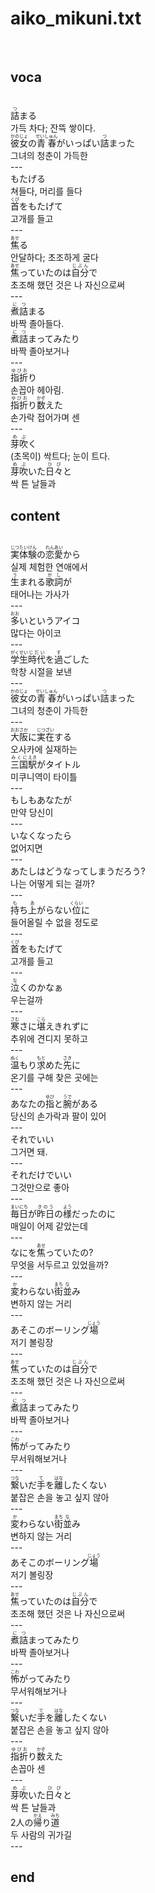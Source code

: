 <h1>aiko_mikuni.txt</h1><br>
<h2>voca</h2><br>
<ruby>詰<rt>つ</rt></ruby>まる<br>
가득 차다; 잔뜩 쌓이다.<br>
<ruby>彼女<rt>かのじょ</rt></ruby>の<ruby>青春<rt>せいしゅん</rt></ruby>がいっぱい<ruby>詰<rt>つ</rt></ruby>まった<br>
그녀의 청춘이 가득한<br>
---<br>
もたげる<br>
쳐들다, 머리를 들다<br>
<ruby>首<rt>くび</rt></ruby>をもたげて<br>
고개를 들고<br>
---<br>
<ruby>焦<rt>あせ</rt></ruby>る<br>
안달하다; 초조하게 굴다<br>
<ruby>焦<rt>あせ</rt></ruby>っていたのは<ruby>自分<rt>じぶん</rt></ruby>で<br>
초조해 했던 것은 나 자신으로써<br>
---<br>
<ruby>煮詰<rt>につ</rt></ruby>まる<br>
바짝 졸아들다.<br>
<ruby>煮詰<rt>につ</rt></ruby>まってみたり<br>
바짝 졸아보거나<br>
---<br>
<ruby>指折<rt>ゆびお</rt></ruby>り<br>
손꼽아 헤아림.<br>
<ruby>指折<rt>ゆびお</rt></ruby>り<ruby>数<rt>かぞ</rt></ruby>えた<br>
손가락 접어가며 센<br>
---<br>
<ruby>芽吹<rt>めぶ</rt></ruby>く<br>
(초목이) 싹트다; 눈이 트다.<br>
<ruby>芽吹<rt>めぶ</rt></ruby>いた<ruby>日々<rt>ひび</rt></ruby>と<br>
싹 튼 날들과<br>
<h2>content</h2><br>
<ruby>実体験<rt>じつたいけん</rt></ruby>の<ruby>恋愛<rt>れんあい</rt></ruby>から<br>
실제 체험한 연애에서<br>
<ruby>生<rt>う</rt></ruby>まれる<ruby>歌詞<rt>かし</rt></ruby>が<br>
태어나는 가사가<br>
---<br>
<ruby>多<rt>おお</rt></ruby>いというアイコ<br>
많다는 아이코<br>
---<br>
<ruby>学生<rt>がくせい</rt></ruby><ruby>時代<rt>じだい</rt></ruby>を<ruby>過<rt>す</rt></ruby>ごした<br>
학창 시절을 보낸<br>
---<br>
<ruby>彼女<rt>かのじょ</rt></ruby>の<ruby>青春<rt>せいしゅん</rt></ruby>がいっぱい<ruby>詰<rt>つ</rt></ruby>まった<br>
그녀의 청춘이 가득한<br>
---<br>
<ruby>大阪<rt>おおさか</rt></ruby>に<ruby>実在<rt>じつざい</rt></ruby>する<br>
오사카에 실재하는<br>
<ruby>三国<rt>みくに</rt></ruby><ruby>駅<rt>えき</rt></ruby>がタイトル<br>
미쿠니역이 타이틀<br>
---<br>
もしもあなたが<br>
만약 당신이<br>
---<br>
いなくなったら<br>
없어지면<br>
---<br>
あたしはどうなってしまうだろう?<br>
나는 어떻게 되는 걸까?<br>
---<br>
<ruby>持<rt>も</rt></ruby>ち<ruby>上<rt>あ</rt></ruby>がらない<ruby>位<rt>くらい</rt></ruby>に<br>
들어올릴 수 없을 정도로<br>
---<br>
<ruby>首<rt>くび</rt></ruby>をもたげて<br>
고개를 들고<br>
---<br>
<ruby>泣<rt>な</rt></ruby>くのかなぁ<br>
우는걸까<br>
---<br>
<ruby>寒<rt>さむ</rt></ruby>さに<ruby>堪<rt>こら</rt></ruby>えきれずに<br>
추위에 견디지 못하고<br>
---<br>
<ruby>温<rt>ぬく</rt></ruby>もり<ruby>求<rt>もと</rt></ruby>めた<ruby>先<rt>さき</rt></ruby>に<br>
온기를 구해 찾은 곳에는<br>
---<br>
あなたの<ruby>指<rt>ゆび</rt></ruby>と<ruby>腕<rt>うで</rt></ruby>がある<br>
당신의 손가락과 팔이 있어<br>
---<br>
それでいい<br>
그거면 돼.<br>
---<br>
それだけでいい<br>
그것만으로 좋아<br>
---<br>
<ruby>毎日<rt>まいにち</rt></ruby>が<ruby>昨日<rt>きのう</rt></ruby>の<ruby>様<rt>よう</rt></ruby>だったのに<br>
매일이 어제 같았는데<br>
---<br>
なにを<ruby>焦<rt>あせ</rt></ruby>っていたの?<br>
무엇을 서두르고 있었을까?<br>
---<br>
<ruby>変<rt>か</rt></ruby>わらない<ruby>街<rt>まち</rt></ruby><ruby>並<rt>な</rt></ruby>み<br>
변하지 않는 거리<br>
---<br>
あそこのボーリング<ruby>場<rt>じょう</rt></ruby><br>
저기 볼링장<br>
---<br>
<ruby>焦<rt>あせ</rt></ruby>っていたのは<ruby>自分<rt>じぶん</rt></ruby>で<br>
초조해 했던 것은 나 자신으로써<br>
---<br>
<ruby>煮詰<rt>につ</rt></ruby>まってみたり<br>
바짝 졸아보거나<br>
---<br>
<ruby>怖<rt>こわ</rt></ruby>がってみたり<br>
무서워해보거나<br>
---<br>
<ruby>繋<rt>つな</rt></ruby>いだ<ruby>手<rt>て</rt></ruby>を<ruby>離<rt>はな</rt></ruby>したくない<br>
붙잡은 손을 놓고 싶지 않아<br>
---<br>
<ruby>変<rt>か</rt></ruby>わらない<ruby>街<rt>まち</rt></ruby><ruby>並<rt>な</rt></ruby>み<br>
변하지 않는 거리<br>
---<br>
あそこのボーリング<ruby>場<rt>じょう</rt></ruby><br>
저기 볼링장<br>
---<br>
<ruby>焦<rt>あせ</rt></ruby>っていたのは<ruby>自分<rt>じぶん</rt></ruby>で<br>
초조해 했던 것은 나 자신으로써<br>
---<br>
<ruby>煮詰<rt>につ</rt></ruby>まってみたり<br>
바짝 졸아보거나<br>
---<br>
<ruby>怖<rt>こわ</rt></ruby>がってみたり<br>
무서워해보거나<br>
---<br>
<ruby>繋<rt>つな</rt></ruby>いだ<ruby>手<rt>て</rt></ruby>を<ruby>離<rt>はな</rt></ruby>したくない<br>
붙잡은 손을 놓고 싶지 않아<br>
---<br>
<ruby>指折<rt>ゆびお</rt></ruby>り<ruby>数<rt>かぞ</rt></ruby>えた<br>
손꼽아 센<br>
---<br>
<ruby>芽吹<rt>めぶ</rt></ruby>いた<ruby>日々<rt>ひび</rt></ruby>と<br>
싹 튼 날들과<br>
2人の<ruby>帰<rt>かえ</rt></ruby>り<ruby>道<rt>みち</rt></ruby><br>
두 사람의 귀가길<br>
---<br>
<h2>end</h2><br>
